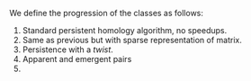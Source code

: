 We define the progression of the classes as follows:

1. Standard persistent homology algorithm, no speedups.
2. Same as previous but with sparse representation of matrix.
3. Persistence with a _twist_.
4. Apparent and emergent pairs
5. 